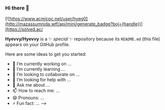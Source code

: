 ### Hi there 👋

[![https://www.acmicpc.net/user/hyeg0](http://mazassumnida.wtf/api/mini/generate_badge?boj={handle})](https://solved.ac/


**Hyevvy/Hyevvy** is a ✨ _special_ ✨ repository because its `README.md` (this file) appears on your GitHub profile.

Here are some ideas to get you started:

- 🔭 I’m currently working on ...
- 🌱 I’m currently learning ...
- 👯 I’m looking to collaborate on ...
- 🤔 I’m looking for help with ...
- 💬 Ask me about ...
- 📫 How to reach me: ...
- 😄 Pronouns: ...
- ⚡ Fun fact: ...
-->
